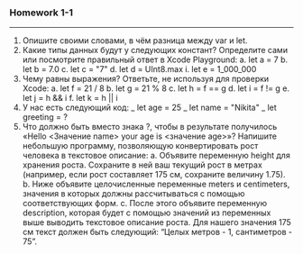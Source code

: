 ### Homework 1-1

---

1. Опишите своими словами, в чём разница между var и let.
2. Какие типы данных будут у следующих констант? Определите сами или посмотрите правильный ответ в Xcode Playground:
  a. let a = 7
  b. let b = 7.0
  c. let c = "7"
  d. let d = UInt8.max
  i. let e = 1_000_000
3. Чему равны выражения? Ответьте, не используя для проверки Xcode:
  a. let f = 21 / 8
  b. let g = 21 % 8
  c. let h = f == g
  d. let i = f != g
  e. let j = h && i
  f. let k = h || i
4. У нас есть следующий код:
 _ let age = 25
 _ let name = "Nikita"
 _ let greeting = ?
5. Что должно быть вместо знака ?, чтобы в результате получилось «Hello <Значение name> your age is <значение age>»?
Напишите небольшую программу, позволяющую конвертировать рост человека в текстовое описание:
  a. Объявите переменную height для хранения роста. Сохраните в ней ваш текущий рост в метрах (например, если рост составляет 175 см, сохраните величину 1.75).
  b. Ниже объявите целочисленные переменные meters и centimeters, значения в которых должны рассчитываться с помощью соответствующих форм.
  c. После этого объявите переменную description, которая будет с помощью значений из переменных выше выводить текстовое описание роста. Для нашего значения 175 см текст должен быть следующий: “Целых метров - 1, сантиметров - 75”.
